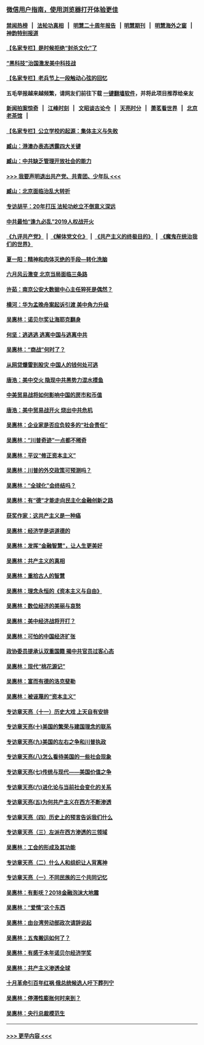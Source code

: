 ### [微信用户指南，使用浏览器打开体验更佳](https://github.com/gfw-breaker/banned-news1/blob/master/indexes/wechat-guide.md?t=0)
#### [禁闻热榜](热点新闻.md?t=0)  &nbsp;&nbsp;|&nbsp;&nbsp; [法轮功真相](https://github.com/gfw-breaker/truth/blob/master/README.md?t=0) &nbsp;&nbsp;|&nbsp;&nbsp; [明慧二十周年报告](https://github.com/gfw-breaker/mh-reports/blob/master/README.md?t=0) &nbsp;&nbsp;|&nbsp;&nbsp;[明慧期刊](https://github.com/gfw-breaker/mh-qikan) &nbsp;&nbsp;|&nbsp;&nbsp; [明慧海外之窗](https://github.com/gfw-breaker/mh-news/blob/master/README.md?t=0) &nbsp;&nbsp;|&nbsp;&nbsp; [神韵特别报道](https://github.com/gfw-breaker/mh-news/blob/master/shenyun.md?t=0)
#### [【名家专栏】是时候拒绝“封杀文化”了](../pages/nsc423/n11814093.md?t=02100544) 
#### [“黑科技”治国激发美中科技战](../pages/nsc423/n11638056.md?t=02100544) 
#### [【名家专栏】老兵节上一段触动心弦的回忆](../pages/nsc423/n11646016.md?t=02100544) 
#### 五毛举报越来越频繁，请网友们前往下载 [一键翻墙软件](https://github.com/gfw-breaker/ssr-accounts)，并将此项目推荐给亲友
#### [新闻拍案惊奇](https://github.com/gfw-breaker/banned-news1/blob/master/pages/link4.md) &nbsp;&nbsp;|&nbsp;&nbsp; [江峰时刻](https://github.com/gfw-breaker/banned-news1/blob/master/pages/link4.md) &nbsp;&nbsp;|&nbsp;&nbsp; [文昭谈古论今](https://github.com/gfw-breaker/banned-news1/blob/master/pages/link4.md) &nbsp;&nbsp;|&nbsp;&nbsp; [天亮时分](https://github.com/gfw-breaker/banned-news1/blob/master/pages/link4.md) &nbsp;&nbsp;|&nbsp;&nbsp; [萧茗看世界](https://github.com/gfw-breaker/banned-news1/blob/master/pages/link4.md) &nbsp;&nbsp;|&nbsp;&nbsp; [北京老茶馆](https://github.com/gfw-breaker/banned-news1/blob/master/pages/link4.md) &nbsp;&nbsp;|&nbsp;&nbsp; 
#### [【名家专栏】公立学校的起源：集体主义与失败](../pages/nsc423/n11601833.md?t=02100544) 
#### [臧山：港澳办表态透露四大关键](../pages/nsc423/n11421628.md?t=02100544) 
#### [臧山：中共缺乏管理开放社会的能力](../pages/nsc423/n11407457.md?t=02100544) 
#### [>>> 我要声明退出共产党、共青团、少年队 <<<](https://github.com/begood0513/goodnews/blob/master/quit/letter.md) 
#### [臧山：北京面临治乱大转折](../pages/nsc423/n11406895.md?t=02100544) 
#### [专访胡平：20年打压 法轮功屹立不倒意义深远](../pages/nsc423/n11398800.md?t=02100544) 
#### [中共最怕“逢九必乱”2019人权战开火](../pages/nsc423/n11385248.md?t=02100544) 
#### [《九评共产党》](https://github.com/begood0513/9ping.md/blob/master/README.md) &nbsp;|&nbsp; [《解体党文化》](../../../../jtdwh.md/blob/master/README.md)  &nbsp;|&nbsp; [《共产主义的终极目的》](../../../../gczydzjmd.md/blob/master/README.md) &nbsp;|&nbsp; [《魔鬼在统治我们的世界》](../../../../mgztzwmdsj.md/blob/master/README.md) 
#### [夏一阳：精神和肉体灭绝的手段—转化洗脑](../pages/nsc423/n11368250.md?t=02100544) 
#### [六月风云激变 北京当局面临三条路](../pages/nsc423/n11313668.md?t=02100544) 
#### [许茹：南京公安大数据中心主任猝死是偶然？](../pages/nsc423/n11064744.md?t=02100544) 
#### [横河：华为孟晚舟案起诉引渡 美中角力升级](../pages/nsc423/n11027230.md?t=02100544) 
#### [吴惠林：诺贝尔奖让海耶克翻身](../pages/nsc423/n10890049.md?t=02100544) 
#### [何坚：逃逃逃 逃离中国与逃离中共](../pages/nsc423/n10592891.md?t=02100544) 
#### [吴惠林：“商战”何时了？](../pages/nsc423/n10573558.md?t=02100544) 
#### [从网贷爆雷到股灾 中国人的钱何处可逃](../pages/nsc423/n10572800.md?t=02100544) 
#### [唐浩：美中交火 隐现中共黑势力混水摸鱼](../pages/nsc423/n10544040.md?t=02100544) 
#### [中美贸易战将如何影响中国的房市和币值](../pages/nsc423/n10543697.md?t=02100544) 
#### [唐浩：美中贸易战开火 烧出中共危机](../pages/nsc423/n10540126.md?t=02100544) 
#### [吴惠林：企业家是否应负较多的“社会责任”](../pages/nsc423/n10535022.md?t=02100544) 
#### [吴惠林：“川普奇迹”一点都不稀奇](../pages/nsc423/n10512808.md?t=02100544) 
#### [吴惠林：平议“修正资本主义”](../pages/nsc423/n10495724.md?t=02100544) 
#### [吴惠林：川普的外交政策可预测吗？](../pages/nsc423/n10462387.md?t=02100544) 
#### [吴惠林：“全球化”会终结吗？](../pages/nsc423/n10452838.md?t=02100544) 
#### [吴惠林：有“德”才能走向民主化金融创新之路](../pages/nsc423/n10432292.md?t=02100544) 
#### [获奖作家：这共产主义是一种癌](../pages/nsc423/n10431541.md?t=02100544) 
#### [吴惠林：经济学是讲道德的](../pages/nsc423/n10398014.md?t=02100544) 
#### [吴惠林：发挥“金融智慧”，让人生更美好](../pages/nsc423/n10375019.md?t=02100544) 
#### [吴惠林：共产主义的真相](../pages/nsc423/n10351394.md?t=02100544) 
#### [吴惠林：重拾古人的智慧](../pages/nsc423/n10337691.md?t=02100544) 
#### [吴惠林：理念永恒的《资本主义与自由》](../pages/nsc423/n10316274.md?t=02100544) 
#### [吴惠林：数位经济的美丽与哀愁](../pages/nsc423/n10292946.md?t=02100544) 
#### [吴惠林：美中经济战将开打？](../pages/nsc423/n10258825.md?t=02100544) 
#### [吴惠林：可怕的中国经济扩张](../pages/nsc423/n10219147.md?t=02100544) 
#### [政协委员提承认双重国籍 揭中共官员过客心态](../pages/nsc423/n10208809.md?t=02100544) 
#### [吴惠林：现代“桃花源记”](../pages/nsc423/n10185234.md?t=02100544) 
#### [吴惠林：富而有德的洛克斐勒](../pages/nsc423/n10142264.md?t=02100544) 
#### [吴惠林：被诬蔑的“资本主义”](../pages/nsc423/n10124816.md?t=02100544) 
#### [专访章天亮（十一）历史大戏 上天自有安排](../pages/nsc423/n10094905.md?t=02100544) 
#### [专访章天亮(十)美国的繁荣与建国理念的联系](../pages/nsc423/n10094899.md?t=02100544) 
#### [专访章天亮(九)美国的左右之争和川普执政](../pages/nsc423/n10094889.md?t=02100544) 
#### [专访章天亮(八)怎么看待美国的一些社会现象](../pages/nsc423/n10094857.md?t=02100544) 
#### [专访章天亮(七)传统与现代——美国价值之争](../pages/nsc423/n10093140.md?t=02100544) 
#### [专访章天亮(六)进化论与当前社会变化的关系](../pages/nsc423/n10092036.md?t=02100544) 
#### [专访章天亮(五)为何共产主义在西方不断渗透](../pages/nsc423/n10083620.md?t=02100544) 
#### [专访章天亮（四）历史上的预言告诉我们什么](../pages/nsc423/n10083606.md?t=02100544) 
#### [专访章天亮（三）左派在西方渗透的三领域](../pages/nsc423/n10081115.md?t=02100544) 
#### [吴惠林：工会的形成及其功能](../pages/nsc423/n10080633.md?t=02100544) 
#### [专访章天亮（二）什么人和组织让人背离神](../pages/nsc423/n10076637.md?t=02100544) 
#### [专访章天亮（一）不同民族的三个共同记忆](../pages/nsc423/n10074188.md?t=02100544) 
#### [吴惠林：有影呒？2018金融泡沫大地震](../pages/nsc423/n10040534.md?t=02100544) 
#### [吴惠林：“爱情”这个东西](../pages/nsc423/n10019423.md?t=02100544) 
#### [吴惠林：由台湾劳动部政次请辞说起](../pages/nsc423/n9979679.md?t=02100544) 
#### [吴惠林：五鬼搬运如何了？](../pages/nsc423/n9925338.md?t=02100544) 
#### [吴惠林：有感于本年诺贝尔经济学奖](../pages/nsc423/n9871883.md?t=02100544) 
#### [吴惠林：共产主义渗透全球](../pages/nsc423/n9812748.md?t=02100544) 
#### [十月革命引百年红祸 俄总统候选人吁下葬列宁](../pages/nsc423/n9810182.md?t=02100544) 
#### [吴惠林：停滞性膨胀何时来到？](../pages/nsc423/n9764136.md?t=02100544) 
#### [吴惠林：央行总裁模范生](../pages/nsc423/n9728134.md?t=02100544) 

----
#### [ >>> 更早内容 <<< ](../indexes/nsc423-earlier.md)
